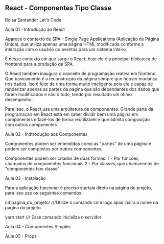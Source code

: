 ## React  - Componentes Tipo Classe

<p> Bolsa Santander Let's Code </p>

<p> Aula 01 - Introdução ao React 

 Aparece o contexto de SPA - Single Page Applications (Aplicação de Página Única), que utiliza apenas uma página HTML modificada conforme a interação com o usuário ou eventos para um sistema inteiro. 

É nesse contexto em que surge o React, hoje ele é a principal biblioteca de frontend para a produção de SPA. 

O React também inaugura o conceito de programação reativa em frontend. Que basicamente é a reconstrução da página sempre que houver mudança nos dados. Iso é feito de uma forma muito inteligente pois ele é capaz de renderizar apenas as partes da página que são dependentes dos dados que foram modificados e não o todo, tendo por resultado um ótimo desempenho.

Para isso, o React usa uma arquitetura de componentes. Grande parte da programação em React está em saber dividir bem uma página em componentes e fazê-los de forma reutilizável e que admita composição com outros componentes.
</p>

<p> Aula 02 - Indtrodução aos Componentes 

Componentes podem ser entendidos como as "partes" de uma página e podem ser compostos por outros componentes.

Componentes podem ser criados de duas formas:
1 - Por funções, chamados de componentes funcionais
2 - Por classes, que chamaremos de "componentes tipo classe" 

</p>

<p> Aula 03 - Instalação 

Para a aplicação funcionar é preciso startala direto na página do projeto, para isso use os seguintes comandos

cd pagina_do_projeto/  ///Utilize o comando cd e logo após insira o nome da página do projeto

yarn start   /// Esse comando inicializa o  servidor

</p>

<p>
Aula 04 - Componentes Simples
</p>

<p>
Aula 05 - Props
</p>